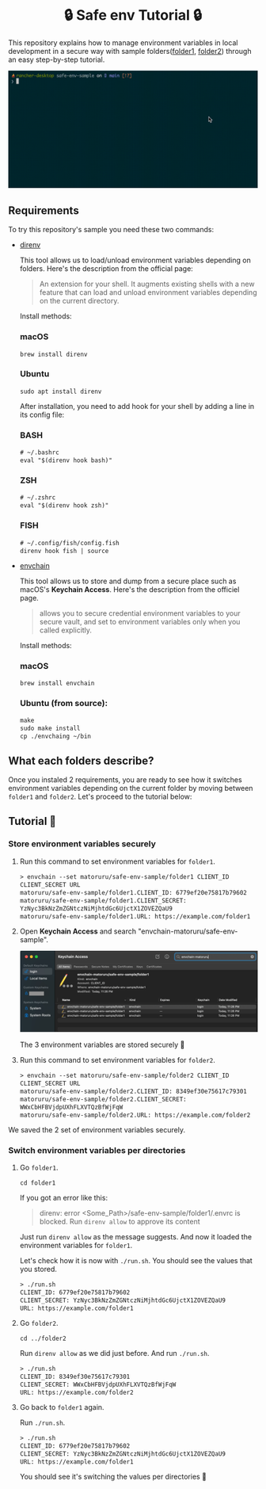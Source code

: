 <h1 align="center">🔒 Safe env Tutorial 🔒</h1>

This repository explains how to manage environment variables in local development in a secure way with sample folders([folder1](/folder1), [folder2](/folder2)) through an easy step-by-step tutorial.

![screenrecord](imgs/screenrecord.gif)

## Requirements
To try this repository's sample you need these two commands:

- [direnv](https://direnv.net/docs/installation.html)

   This tool allows us to load/unload environment variables depending on folders. Here's the description from the official page:

   > An extension for your shell. It augments existing shells with a new feature that can load and unload environment variables depending on the current directory.

   Install methods:

   ### macOS
   ```
   brew install direnv
   ```

   ### Ubuntu
   ```
   sudo apt install direnv
   ```

   After installation, you need to add hook for your shell by adding a line in its config file:

   ### BASH
   ```
   # ~/.bashrc
   eval "$(direnv hook bash)"
   ```

   ### ZSH
   ```
   # ~/.zshrc
   eval "$(direnv hook zsh)"
   ```

   ### FISH
   ```
   # ~/.config/fish/config.fish
   direnv hook fish | source
   ```

- [envchain](https://github.com/sorah/envchain#installation)

   This tool allows us to store and dump from a secure place such as macOS's **Keychain Access**. Here's the description from the officiel page.

   > allows you to secure credential environment variables to your secure vault, and set to environment variables only when you called explicitly.

   Install methods:

   ### macOS
   ```
   brew install envchain
   ```

   ### Ubuntu (from source):
   ```
   make
   sudo make install
   cp ./envchaing ~/bin
   ```

## What each folders describe?
Once you instaled 2 requirements, you are ready to see how it switches environment variables depending on the current folder by moving between `folder1` and `folder2`. Let's proceed to the tutorial below:

## Tutorial 💪

### Store environment variables securely

1. Run this command to set environment variables for `folder1`.

   ```
   > envchain --set matoruru/safe-env-sample/folder1 CLIENT_ID CLIENT_SECRET URL
   matoruru/safe-env-sample/folder1.CLIENT_ID: 6779ef20e75817b79602
   matoruru/safe-env-sample/folder1.CLIENT_SECRET: YzNyc3BkNzZmZGNtczNiMjhtdGc6UjctX1ZOVEZQaU9
   matoruru/safe-env-sample/folder1.URL: https://example.com/folder1
   ```

1. Open **Keychain Access** and search "envchain-matoruru/safe-env-sample".

   ![Screenshot of Keychain Access](./imgs/ss-keychain-access.png)

   The 3 environment variables are stored securely 🎉

1. Run this command to set environment variables for `folder2`.

   ```
   > envchain --set matoruru/safe-env-sample/folder2 CLIENT_ID CLIENT_SECRET URL
   matoruru/safe-env-sample/folder2.CLIENT_ID: 8349ef30e75617c79301
   matoruru/safe-env-sample/folder2.CLIENT_SECRET: WWxCbHFBVjdpUXhFLXVTQzBfWjFqW
   matoruru/safe-env-sample/folder2.URL: https://example.com/folder2
   ```

We saved the 2 set of environment variables securely.

### Switch environment variables per directories

1. Go `folder1`.

   ```
   cd folder1
   ```

   If you got an error like this:

   > direnv: error <Some_Path>/safe-env-sample/folder1/.envrc is blocked. Run `direnv allow` to approve its content

   Just run `direnv allow` as the message suggests. And now it loaded the environment variables for `folder1`.

   Let's check how it is now with `./run.sh`. You should see the values that you stored.

   ```
   > ./run.sh
   CLIENT_ID: 6779ef20e75817b79602
   CLIENT_SECRET: YzNyc3BkNzZmZGNtczNiMjhtdGc6UjctX1ZOVEZQaU9
   URL: https://example.com/folder1
   ```

1. Go `folder2`.

   ```
   cd ../folder2
   ```

   Run `direnv allow` as we did just before. And run `./run.sh`.

   ```
   > ./run.sh
   CLIENT_ID: 8349ef30e75617c79301
   CLIENT_SECRET: WWxCbHFBVjdpUXhFLXVTQzBfWjFqW
   URL: https://example.com/folder2
   ```

1. Go back to `folder1` again.

   Run `./run.sh`.

   ```
   > ./run.sh
   CLIENT_ID: 6779ef20e75817b79602
   CLIENT_SECRET: YzNyc3BkNzZmZGNtczNiMjhtdGc6UjctX1ZOVEZQaU9
   URL: https://example.com/folder1
   ```

   You should see it's switching the values per directories 🎉
